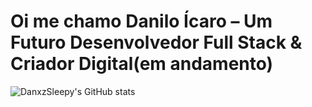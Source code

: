 # Oi me chamo Danilo Ícaro – Um Futuro Desenvolvedor Full Stack & Criador Digital(em andamento)

![DanxzSleepy's GitHub stats](https://github-readme-stats.vercel.app/api?username=DanxzSleepy&show_icons=true&theme=shadow_red)

<!-- [![Top Langs](https://github-readme-stats.vercel.app/api/top-langs/?username=DanxzSleepy&layout=compact&show_icons=true&theme=shadow_red)](https://github.com/anuraghazra/github-readme-stats)

Também conhecido como **Danxz.Sleepy**, sou um desenvolvedor apaixonado por criar experiências digitais que misturam tecnologia, arte e narrativa por diversao. 

Gosto de explorar o vazio criativo, aquele espaço onde ideias ganham forma em código, design, desenho ou interatividade.  
Atualmente, estou construindo um ecossistema de projetos que vão desde sites artísticos até sistemas completos, com foco em aprendizado constante e originalidade.

## Alguns Projetos em destaque:

- 🔗 [AvoidNess](https://github.com/DanxzSleepy/Project-AVN4r)  
  Portal pessoal interativo com estilo visual inspirado em jogos como Hollow Knight e Limbo. Serve como núcleo para meus outros projetos criativos e estudos.
- 🧠 LumenCore *(em desenvolvimento)*  
  Um hub educacional com foco em astronomia, matemática, programação e filosofia, voltado para amadores e possiveis curiosos.
- 🎮 NoctForge *(em desenvolvimento)*  
  Repositório criativo para jogos, sistemas próprios e experimentos com interface e lógica.
- 🌌 Akumaverse *(em desenvolvimento)*  
  Um espaço para minha paixão por animes e mangás, com visão de comunidade geek.
- *(mais em breve...)*

  ## 💡 Sobre mim

- 🎓 Sou estudante de Desenvolvimento de Sistemas
- 🧑‍💻 Tambem sou apaixonado por Astronomia e a Tecnologia em si como HTML, CSS JavaScript 
- 🎮 Estou em desenvolvimento para ser um criador de jogos e experiências imersivas
- 📚 Curioso por ciência, filosofia e design e varias coisas
- 🌘 Meu estilo: minimalismo escuro com traços de luz
- 🧩 Explorador do simbólico, do vazio e da estética criativa

Estou sempre aberto a aprender, colaborar e transformar ideias em experiências reais 

## 📫 Onde me encontrar

- [YouTube](#) (em breve)
- [Instagram](https://www.instagram.com/danzx_sleep/)
- [Twitter/X](#) (Em breve)
- [Discord](#) (comunidade em formação)

<!--
**DanxzSleepy/DanxzSleepy** is a ✨ _special_ ✨ repository because its `README.md` (this file) appears on your GitHub profile.

Here are some ideas to get you started:

- 🔭 I’m currently working on ...
- 🌱 I’m currently learning ...
- 👯 I’m looking to collaborate on ...
- 🤔 I’m looking for help with ...
- 💬 Ask me about ...
- 📫 How to reach me: ...
- 😄 Pronouns: ...
- ⚡ Fun fact: ...
-->
